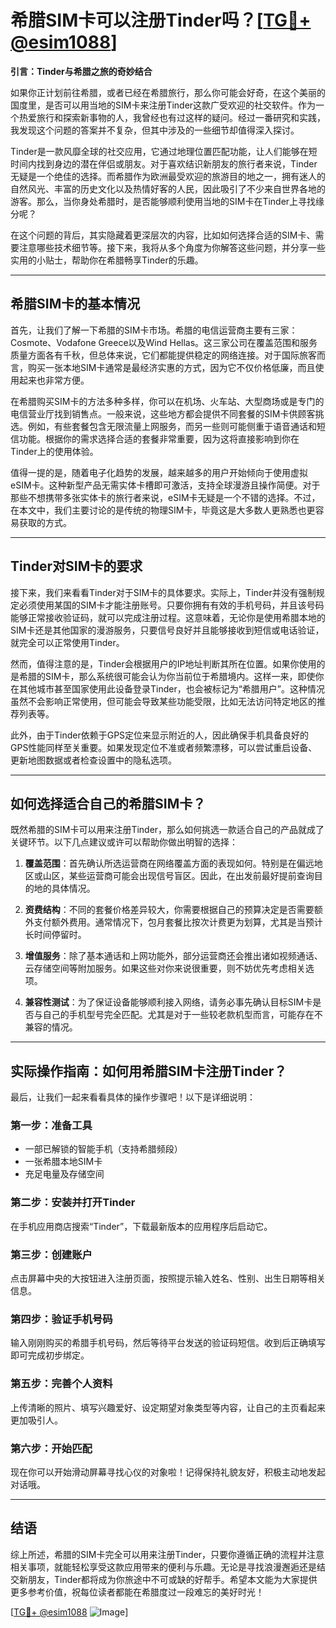 # 希腊SIM卡可以注册Tinder吗？[[TG💪+ @esim1088](https://t.me/s/esim1088)]

**引言：Tinder与希腊之旅的奇妙结合**

如果你正计划前往希腊，或者已经在希腊旅行，那么你可能会好奇，在这个美丽的国度里，是否可以用当地的SIM卡来注册Tinder这款广受欢迎的社交软件。作为一个热爱旅行和探索新事物的人，我曾经也有过这样的疑问。经过一番研究和实践，我发现这个问题的答案并不复杂，但其中涉及的一些细节却值得深入探讨。

Tinder是一款风靡全球的社交应用，它通过地理位置匹配功能，让人们能够在短时间内找到身边的潜在伴侣或朋友。对于喜欢结识新朋友的旅行者来说，Tinder无疑是一个绝佳的选择。而希腊作为欧洲最受欢迎的旅游目的地之一，拥有迷人的自然风光、丰富的历史文化以及热情好客的人民，因此吸引了不少来自世界各地的游客。那么，当你身处希腊时，是否能够顺利使用当地的SIM卡在Tinder上寻找缘分呢？

在这个问题的背后，其实隐藏着更深层次的内容，比如如何选择合适的SIM卡、需要注意哪些技术细节等。接下来，我将从多个角度为你解答这些问题，并分享一些实用的小贴士，帮助你在希腊畅享Tinder的乐趣。

---

## 希腊SIM卡的基本情况

首先，让我们了解一下希腊的SIM卡市场。希腊的电信运营商主要有三家：Cosmote、Vodafone Greece以及Wind Hellas。这三家公司在覆盖范围和服务质量方面各有千秋，但总体来说，它们都能提供稳定的网络连接。对于国际旅客而言，购买一张本地SIM卡通常是最经济实惠的方式，因为它不仅价格低廉，而且使用起来也非常方便。

在希腊购买SIM卡的方法多种多样，你可以在机场、火车站、大型商场或是专门的电信营业厅找到销售点。一般来说，这些地方都会提供不同套餐的SIM卡供顾客挑选。例如，有些套餐包含无限流量上网服务，而另一些则可能侧重于语音通话和短信功能。根据你的需求选择合适的套餐非常重要，因为这将直接影响到你在Tinder上的使用体验。

值得一提的是，随着电子化趋势的发展，越来越多的用户开始倾向于使用虚拟eSIM卡。这种新型产品无需实体卡槽即可激活，支持全球漫游且操作简便。对于那些不想携带多张实体卡的旅行者来说，eSIM卡无疑是一个不错的选择。不过，在本文中，我们主要讨论的是传统的物理SIM卡，毕竟这是大多数人更熟悉也更容易获取的方式。

---

## Tinder对SIM卡的要求

接下来，我们来看看Tinder对于SIM卡的具体要求。实际上，Tinder并没有强制规定必须使用某国的SIM卡才能注册账号。只要你拥有有效的手机号码，并且该号码能够正常接收验证码，就可以完成注册过程。这意味着，无论你是使用希腊本地的SIM卡还是其他国家的漫游服务，只要信号良好并且能够接收到短信或电话验证，就完全可以正常使用Tinder。

然而，值得注意的是，Tinder会根据用户的IP地址判断其所在位置。如果你使用的是希腊的SIM卡，那么系统很可能会认为你当前位于希腊境内。这样一来，即使你在其他城市甚至国家使用此设备登录Tinder，也会被标记为“希腊用户”。这种情况虽然不会影响正常使用，但可能会导致某些功能受限，比如无法访问特定地区的推荐列表等。

此外，由于Tinder依赖于GPS定位来显示附近的人，因此确保手机具备良好的GPS性能同样至关重要。如果发现定位不准或者频繁漂移，可以尝试重启设备、更新地图数据或者检查设置中的隐私选项。

---

## 如何选择适合自己的希腊SIM卡？

既然希腊的SIM卡可以用来注册Tinder，那么如何挑选一款适合自己的产品就成了关键环节。以下几点建议或许可以帮助你做出明智的选择：

1. **覆盖范围**：首先确认所选运营商在网络覆盖方面的表现如何。特别是在偏远地区或山区，某些运营商可能会出现信号盲区。因此，在出发前最好提前查询目的地的具体情况。

2. **资费结构**：不同的套餐价格差异较大，你需要根据自己的预算决定是否需要额外支付额外费用。通常情况下，包月套餐比按次计费更为划算，尤其是当预计长时间停留时。

3. **增值服务**：除了基本通话和上网功能外，部分运营商还会推出诸如视频通话、云存储空间等附加服务。如果这些对你来说很重要，则不妨优先考虑相关选项。

4. **兼容性测试**：为了保证设备能够顺利接入网络，请务必事先确认目标SIM卡是否与自己的手机型号完全匹配。尤其是对于一些较老款机型而言，可能存在不兼容的情况。

---

## 实际操作指南：如何用希腊SIM卡注册Tinder？

最后，让我们一起来看看具体的操作步骤吧！以下是详细说明：

### 第一步：准备工具
- 一部已解锁的智能手机（支持希腊频段）
- 一张希腊本地SIM卡
- 充足电量及存储空间

### 第二步：安装并打开Tinder
在手机应用商店搜索“Tinder”，下载最新版本的应用程序后启动它。

### 第三步：创建账户
点击屏幕中央的大按钮进入注册页面，按照提示输入姓名、性别、出生日期等相关信息。

### 第四步：验证手机号码
输入刚刚购买的希腊手机号码，然后等待平台发送的验证码短信。收到后正确填写即可完成初步绑定。

### 第五步：完善个人资料
上传清晰的照片、填写兴趣爱好、设定期望对象类型等内容，让自己的主页看起来更加吸引人。

### 第六步：开始匹配
现在你可以开始滑动屏幕寻找心仪的对象啦！记得保持礼貌友好，积极主动地发起对话哦。

---

## 结语

综上所述，希腊的SIM卡完全可以用来注册Tinder，只要你遵循正确的流程并注意相关事项，就能轻松享受这款应用带来的便利与乐趣。无论是寻找浪漫邂逅还是结交新朋友，Tinder都将成为你旅途中不可或缺的好帮手。希望本文能为大家提供更多参考价值，祝每位读者都能在希腊度过一段难忘的美好时光！

[[TG💪+ @esim1088](https://t.me/s/esim1088) ![Image](https://i.postimg.cc/4NQfJmqS/Snipaste-2025-05-13-00-14-12.png)]